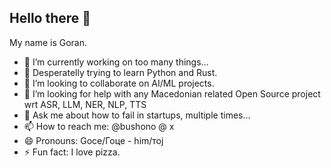 ## Hello there 👋

My name is Goran.

- 🔭 I’m currently working on too many things... 
- 🌱 Desperatelly trying to learn Python and Rust.
- 👯 I’m looking to collaborate on AI/ML projects.
- 🤔 I’m looking for help with any Macedonian related Open Source project wrt ASR, LLM, NER, NLP, TTS
- 💬 Ask me about how to fail in startups, multiple times...
- 📫 How to reach me: @bushono @ x
- 😄 Pronouns: Goce/Гоце - him/тој
- ⚡ Fun fact: I love pizza.
